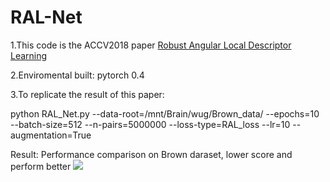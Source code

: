 # RAL-Net

1.This code is the ACCV2018 paper [Robust Angular Local Descriptor Learning](http://igm.univ-mlv.fr/~cwang/papers/ACCV2018_DescriptorLearning.pdf)

2.Enviromental built: pytorch 0.4

3.To replicate the result of this paper:

python RAL_Net.py --data-root=/mnt/Brain/wug/Brown_data/ --epochs=10 --batch-size=512 --n-pairs=5000000 --loss-type=RAL_loss --lr=10 --augmentation=True

Result:
Performance comparison on Brown daraset, lower score and perform better
![](https://github.com/xuyanwu/RAL-Net/blob/master/Result/BROWN.PNG)
